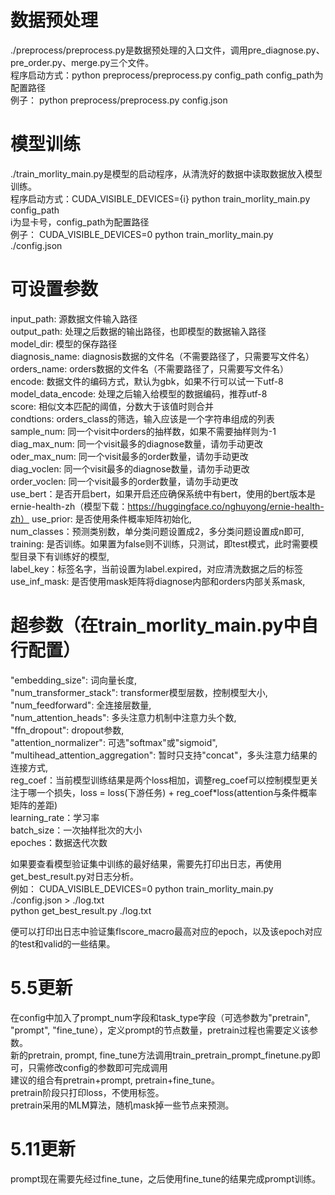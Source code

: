 # 数据预处理
./preprocess/preprocess.py是数据预处理的入口文件，调用pre_diagnose.py、pre_order.py、merge.py三个文件。  
程序启动方式：python preprocess/preprocess.py config_path
config_path为配置路径  
例子：
python preprocess/preprocess.py config.json

# 模型训练
./train_morlity_main.py是模型的启动程序，从清洗好的数据中读取数据放入模型训练。  
程序启动方式：CUDA_VISIBLE_DEVICES={i} python train_morlity_main.py config_path  
i为显卡号，config_path为配置路径  
例子：
CUDA_VISIBLE_DEVICES=0 python train_morlity_main.py ./config.json


# 可设置参数
input_path: 源数据文件输入路径  
output_path: 处理之后数据的输出路径，也即模型的数据输入路径  
model_dir: 模型的保存路径  
diagnosis_name: diagnosis数据的文件名（不需要路径了，只需要写文件名）  
orders_name: orders数据的文件名（不需要路径了，只需要写文件名）  
encode: 数据文件的编码方式，默认为gbk，如果不行可以试一下utf-8  
model_data_encode: 处理之后输入给模型的数据编码，推荐utf-8  
score: 相似文本匹配的阈值，分数大于该值时则合并  
condtions: orders_class的筛选，输入应该是一个字符串组成的列表  
sample_num: 同一个visit中orders的抽样数，如果不需要抽样则为-1  
diag_max_num: 同一个visit最多的diagnose数量，请勿手动更改  
oder_max_num: 同一个visit最多的order数量，请勿手动更改  
diag_voclen: 同一个visit最多的diagnose数量，请勿手动更改  
order_voclen: 同一个visit最多的order数量，请勿手动更改  
use_bert：是否开启bert，如果开启还应确保系统中有bert，使用的bert版本是ernie-health-zh（模型下载：https://huggingface.co/nghuyong/ernie-health-zh） 
use_prior: 是否使用条件概率矩阵初始化,  
num_classes：预测类别数，单分类问题设置成2，多分类问题设置成n即可,  
training: 是否训练。如果置为false则不训练，只测试，即test模式，此时需要模型目录下有训练好的模型,  
label_key：标签名字，当前设置为label.expired，对应清洗数据之后的标签  
use_inf_mask: 是否使用mask矩阵将diagnose内部和orders内部关系mask,  

# 超参数（在train_morlity_main.py中自行配置）
"embedding_size": 词向量长度,  
"num_transformer_stack": transformer模型层数，控制模型大小,  
"num_feedforward": 全连接层数量,  
"num_attention_heads": 多头注意力机制中注意力头个数,  
"ffn_dropout": dropout参数,  
"attention_normalizer": 可选"softmax"或"sigmoid",  
"multihead_attention_aggregation": 暂时只支持"concat"，多头注意力结果的连接方式,  
reg_coef：当前模型训练结果是两个loss相加，调整reg_coef可以控制模型更关注于哪一个损失，loss = loss(下游任务) + reg_coef*loss(attention与条件概率矩阵的差距)  
learning_rate：学习率  
batch_size：一次抽样批次的大小  
epoches：数据迭代次数  

如果要查看模型验证集中训练的最好结果，需要先打印出日志，再使用get_best_result.py对日志分析。  
例如：
CUDA_VISIBLE_DEVICES=0 python train_morlity_main.py ./config.json > ./log.txt  
python get_best_result.py ./log.txt  

便可以打印出日志中验证集flscore_macro最高对应的epoch，以及该epoch对应的test和valid的一些结果。  

# 5.5更新
在config中加入了prompt_num字段和task_type字段（可选参数为"pretrain", "prompt", "fine_tune），定义prompt的节点数量，pretrain过程也需要定义该参数。  
新的pretrain, prompt, fine_tune方法调用train_pretrain_prompt_finetune.py即可，只需修改config的参数即可完成调用  
建议的组合有pretrain+prompt, pretrain+fine_tune。  
pretrain阶段只打印loss，不使用标签。  
pretrain采用的MLM算法，随机mask掉一些节点来预测。  


# 5.11更新
prompt现在需要先经过fine_tune，之后使用fine_tune的结果完成prompt训练。




